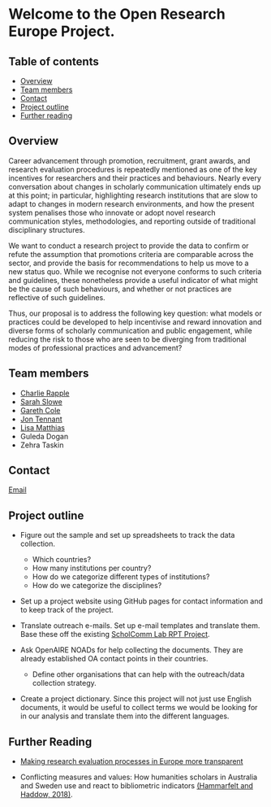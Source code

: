 # Welcome to the Open Research Europe Project.

## Table of contents

* [Overview](#Overview)
* [Team members](#Team)
* [Contact](#Contact)
* [Project outline](#Outline)
* [Further reading](#Reading)

## Overview <a name="Overview"></a>

Career advancement through promotion, recruitment, grant awards, and research evaluation procedures is repeatedly mentioned as one of the key incentives for researchers and their practices and behaviours. Nearly every conversation about changes in scholarly communication ultimately ends up at this point; in particular, highlighting research institutions that are slow to adapt to changes in modern research environments, and how the present system penalises those who innovate or adopt novel research communication styles, methodologies, and reporting outside of traditional disciplinary structures.

We want to conduct a research project to provide the data to confirm or refute the assumption that promotions criteria are comparable across the sector, and provide the basis for recommendations to help us move to a new status quo. While we recognise not everyone conforms to such criteria and guidelines, these nonetheless provide a useful indicator of what might be the cause of such behaviours, and whether or not practices are reflective of such guidelines.

Thus, our proposal is to address the following key question: what models or practices could be developed to help incentivise and reward innovation and diverse forms of scholarly communication and public engagement, while reducing the risk to those who are seen to be diverging from traditional modes of professional practices and advancement?

## Team members <a name="Team"></a>

- [Charlie Rapple](https://twitter.com/charlierapple)
- [Sarah Slowe](https://twitter.com/headunikentosc)
- [Gareth Cole](https://twitter.com/drgarethcole)
- [Jon Tennant](https://twitter.com/Protohedgehog)
- [Lisa Matthias](https://twitter.com/l_matthia)
- Guleda Dogan
- Zehra Taskin

## Contact <a name="Contact"></a>

[Email](osc-erepe@kent.ac.uk)


## Project outline <a name="Outline"></a>

* Figure out the sample and set up spreadsheets to track the data collection. 
  * Which countries? 
  * How many institutions per country? 
  * How do we categorize different types of institutions? 
  * How do we categorize the disciplines?

* Set up a project website using GitHub pages for contact information and to keep track of the project.

* Translate outreach e-mails. Set up e-mail templates and translate them. Base these off the existing [ScholComm Lab RPT Project](https://www.scholcommlab.ca/research/rpt-project/).

* Ask OpenAIRE NOADs for help collecting the documents. They are already established OA contact points in their countries.
  * Define other organisations that can help with the outreach/data collection strategy.

* Create a project dictionary. Since this project will not just use English documents, it would be useful to collect terms we would be looking for in our analysis and translate them into the different languages. 

## Further Reading <a name="Reading"></a>

- [Making research evaluation processes in Europe more transparent](http://blogs.lse.ac.uk/impactofsocialsciences/2018/07/03/making-research-evaluation-processes-in-europe-more-transparent/)

- Conflicting measures and values: How humanities scholars in Australia and Sweden use and react to bibliometric indicators [(Hammarfelt and Haddow, 2018)](https://onlinelibrary.wiley.com/doi/full/10.1002/asi.24043).
